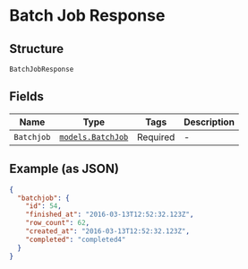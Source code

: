 
# Batch Job Response

## Structure

`BatchJobResponse`

## Fields

| Name | Type | Tags | Description |
|  --- | --- | --- | --- |
| `Batchjob` | [`models.BatchJob`](../../doc/models/batch-job.md) | Required | - |

## Example (as JSON)

```json
{
  "batchjob": {
    "id": 54,
    "finished_at": "2016-03-13T12:52:32.123Z",
    "row_count": 62,
    "created_at": "2016-03-13T12:52:32.123Z",
    "completed": "completed4"
  }
}
```

